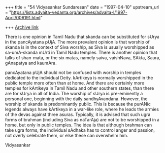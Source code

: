 +++
title = "54 Vidyasankar Sundaresan"
date = "1997-04-10"
upstream_url = "https://lists.advaita-vedanta.org/archives/advaita-l/1997-April/006191.html"

+++
[Archive link](https://lists.advaita-vedanta.org/archives/advaita-l/1997-April/006191.html)

There is one opinion in Tamil Nadu that skanda can be substituted for
sUrya in the pancAyatana pUjA. The more prevalent opinion is that worship
of skanda is in the context of Siva worship, as Siva is usually worshipped
as sa-umA-skanda mUrti in Tamil Nadu temples. There is another opinion
that talks of shan-mata, or the six matas, namely saiva, vaishNava,
SAkta, Saura, gAnapatya and kaumAra.

pancAyatana pUjA should not be confused with worship in temples dedicated
to the individual Deity. kArtikeya is normally worshipped in the public
temple more often than at home. And there are certainly more temples
for kArtikeya in Tamil Nadu and other southern states, than there are
for sUrya in all of India. The worship of sUrya is pre-eminently a
personal one, beginning with the daily sandhyAvandana. However, the
worship of skanda is predominantly public. This is because the purANic
legends always have kArtikeya in a war-like role, where he leads the
armies of the devas against three asuras. Typically, it is advised that
such ugra forms of brahman (including Siva as naTarAja) are not to be
worshipped in a home, but only in public temples. The idea is that
although brahman can take ugra forms, the individual sAdhaka has to
control anger and passion, not overly celebrate them, or else these can
overwhelm him.

Vidyasankar

